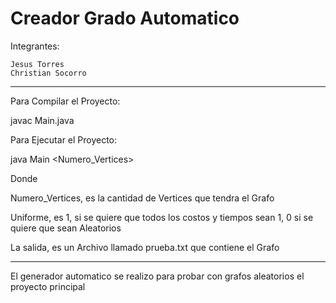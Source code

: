 Creador Grado Automatico
===================

Integrantes:

	Jesus Torres	
	Christian Socorro

*******************
Para Compilar el Proyecto:

javac Main.java

Para Ejecutar el Proyecto:

java Main <Numero_Vertices> <Uniforme>

Donde

Numero_Vertices, es la cantidad de Vertices que tendra el Grafo

Uniforme, es 1, si se quiere que todos los costos y tiempos sean 1, 0 si se quiere que sean Aleatorios

La salida, es un Archivo llamado prueba.txt que contiene el Grafo

*******************

El generador automatico se realizo para probar con grafos aleatorios el proyecto principal
